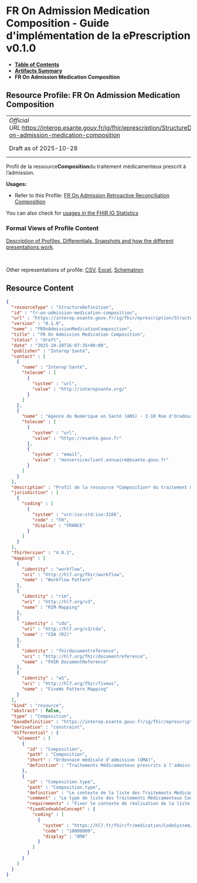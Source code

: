 # FR On Admission Medication Composition - Guide d'implémentation de la ePrescription v0.1.0

* [**Table of Contents**](toc.md)
* [**Artifacts Summary**](artifacts.md)
* **FR On Admission Medication Composition**

## Resource Profile: FR On Admission Medication Composition 

| | |
| :--- | :--- |
| *Official URL*:https://interop.esante.gouv.fr/ig/fhir/eprescription/StructureDefinition/fr-on-admission-medication-composition | *Version*:0.1.0 |
| Draft as of 2025-10-28 | *Computable Name*:FROnAdmissionMedicationComposition |

 
Profil de la ressource**Composition**du traitement médicamenteux prescrit à l’admission. 

**Usages:**

* Refer to this Profile: [FR On Admission Retroactive Reconciliation Composition](StructureDefinition-fr-on-admission-retroactive-reconciliation-composition.md)

You can also check for [usages in the FHIR IG Statistics](https://packages2.fhir.org/xig/ans.fhir.fr.eprescription|current/StructureDefinition/fr-on-admission-medication-composition)

### Formal Views of Profile Content

 [Description of Profiles, Differentials, Snapshots and how the different presentations work](http://build.fhir.org/ig/FHIR/ig-guidance/readingIgs.html#structure-definitions). 

 

Other representations of profile: [CSV](StructureDefinition-fr-on-admission-medication-composition.csv), [Excel](StructureDefinition-fr-on-admission-medication-composition.xlsx), [Schematron](StructureDefinition-fr-on-admission-medication-composition.sch) 



## Resource Content

```json
{
  "resourceType" : "StructureDefinition",
  "id" : "fr-on-admission-medication-composition",
  "url" : "https://interop.esante.gouv.fr/ig/fhir/eprescription/StructureDefinition/fr-on-admission-medication-composition",
  "version" : "0.1.0",
  "name" : "FROnAdmissionMedicationComposition",
  "title" : "FR On Admission Medication Composition",
  "status" : "draft",
  "date" : "2025-10-28T16:07:35+00:00",
  "publisher" : "Interop'Santé",
  "contact" : [
    {
      "name" : "Interop'Santé",
      "telecom" : [
        {
          "system" : "url",
          "value" : "http://interopsante.org/"
        }
      ]
    },
    {
      "name" : "Agence du Numérique en Santé (ANS) - 2-10 Rue d'Oradour-sur-Glane, 75015 Paris",
      "telecom" : [
        {
          "system" : "url",
          "value" : "https://esante.gouv.fr"
        },
        {
          "system" : "email",
          "value" : "monserviceclient.annuaire@esante.gouv.fr"
        }
      ]
    }
  ],
  "description" : "Profil de la ressource *Composition* du traitement médicamenteux prescrit à l'admission.",
  "jurisdiction" : [
    {
      "coding" : [
        {
          "system" : "urn:iso:std:iso:3166",
          "code" : "FR",
          "display" : "FRANCE"
        }
      ]
    }
  ],
  "fhirVersion" : "4.0.1",
  "mapping" : [
    {
      "identity" : "workflow",
      "uri" : "http://hl7.org/fhir/workflow",
      "name" : "Workflow Pattern"
    },
    {
      "identity" : "rim",
      "uri" : "http://hl7.org/v3",
      "name" : "RIM Mapping"
    },
    {
      "identity" : "cda",
      "uri" : "http://hl7.org/v3/cda",
      "name" : "CDA (R2)"
    },
    {
      "identity" : "fhirdocumentreference",
      "uri" : "http://hl7.org/fhir/documentreference",
      "name" : "FHIR DocumentReference"
    },
    {
      "identity" : "w5",
      "uri" : "http://hl7.org/fhir/fivews",
      "name" : "FiveWs Pattern Mapping"
    }
  ],
  "kind" : "resource",
  "abstract" : false,
  "type" : "Composition",
  "baseDefinition" : "https://interop.esante.gouv.fr/ig/fhir/eprescription/StructureDefinition/fr-current-medication-composition",
  "derivation" : "constraint",
  "differential" : {
    "element" : [
      {
        "id" : "Composition",
        "path" : "Composition",
        "short" : "Ordonnace médicale d'admission (OMA)",
        "definition" : "Traitements Médicamenteux prescrits à l'admission (Ordonnance Médicale d'Admission - OMA)."
      },
      {
        "id" : "Composition.type",
        "path" : "Composition.type",
        "definition" : "Le contexte de la liste des Traitements Médicamenteux Courants : à l'admission (OMA - Ordonnance médicale d'Admission)",
        "comment" : "Le type de liste des Traitements Médicamenteux Courants est fixé à la valeur signifiant Ordonnance Médicale d'Admission (OMA)",
        "requirements" : "Fixer le contexte de réalisation de la liste des Traitements Médicamenteux Courants : l'Ordonnance Médicale d'Admission (OMA)",
        "fixedCodeableConcept" : {
          "coding" : [
            {
              "system" : "https://hl7.fr/fhir/fr/medication/CodeSystem/fr-document-type",
              "code" : "10000009",
              "display" : "OMA"
            }
          ]
        }
      }
    ]
  }
}

```
